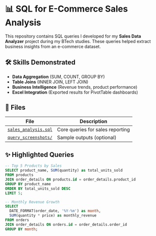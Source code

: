 # 📊 SQL for E-Commerce Sales Analysis

This repository contains SQL queries I developed for my **Sales Data Analyzer** project during my BTech studies. These queries helped extract business insights from an e-commerce dataset.

## 🛠️ Skills Demonstrated
- **Data Aggregation** (SUM, COUNT, GROUP BY)
- **Table Joins** (INNER JOIN, LEFT JOIN)
- **Business Intelligence** (Revenue trends, product performance)
- **Excel Integration** (Exported results for PivotTable dashboards)

## 📂 Files
| File | Description |
|------|-------------|
| [`sales_analysis.sql`](./sales_analysis.sql) | Core queries for sales reporting |
| [`query_screenshots/`](./query_screenshots/) | Sample outputs (optional) |

## ✨ Highlighted Queries
```sql
-- Top 5 Products by Sales
SELECT product_name, SUM(quantity) as total_units_sold
FROM products
JOIN order_details ON products.id = order_details.product_id
GROUP BY product_name
ORDER BY total_units_sold DESC
LIMIT 5;

-- Monthly Revenue Growth
SELECT 
  DATE_FORMAT(order_date, '%Y-%m') as month,
  SUM(quantity * price) as monthly_revenue
FROM orders
JOIN order_details ON orders.id = order_details.order_id
GROUP BY month;
